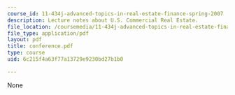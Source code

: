 ```yaml
---
course_id: 11-434j-advanced-topics-in-real-estate-finance-spring-2007
description: Lecture notes about U.S. Commercial Real Estate.
file_location: /coursemedia/11-434j-advanced-topics-in-real-estate-finance-spring-2007/6c215f4a63f77a13729e9230bd27b1b0_conference.pdf
file_type: application/pdf
layout: pdf
title: conference.pdf
type: course
uid: 6c215f4a63f77a13729e9230bd27b1b0

---
```

None